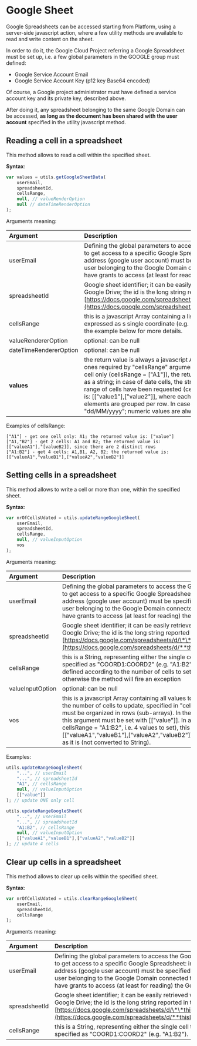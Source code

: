 # Google Sheet

Google Spreadsheets can be accessed starting from Platform, using a server-side javascript action, where a few utility methods are available to read and write content on the sheet.

In order to do it, the Google Cloud Project referring a Google Spreadsheet must be set up, i.e. a few global parameters in the GOOGLE group must defined:

* Google Service Account Email
* Google Service Account Key \(p12 key Base64 encoded\)

Of course, a Google project administrator must have defined a service account key and its private key, described above.

After doing it, any spreadsheet belonging to the same Google Domain can be accessed, **as long as the document has been shared with the user account** specified in the utility javascript method.

## Reading a cell in a spreadsheet

This method allows to read a cell within the specified sheet.

**Syntax**:

```javascript
var values = utils.getGoogleSheetData(
    userEmail, 
    spreadsheetId,
    cellsRange,
    null, // valueRenderOption
    null // dateTimeRenderOption
);
```

Arguments meaning:

| Argument | Description |
| :--- | :--- |
| userEmail | Defining the global parameters to access the Google Cloud Project is not enough to get access to a specific Google Spreadsheet: in order to do it, a valid email address \(google user account\) must be specified here; this email is related to a user belonging to the Google Domain connected to the GCP and this user must have grants to access \(at least for reading\) the Google sheet |
| spreadsheetId | Google sheet identifier; it can be easily retrieved when opening the sheet in Google Drive; the id is the long string reported in the browser URL; e.g. [https://docs.google.com/spreadsheets/d/\*\*thisIsTheDheetId\*\*/edit\#gid=0](https://docs.google.com/spreadsheets/d/**thisIsTheDheetId**/edit#gid=0) |
| cellsRange | this is a javascript Array containing a list of ranges; each range is a String expressed as s single coordinate \(e.g. "A1"\) or like an interval \(e.g. "A1:B2"\). See the example below for more details. |
| valueRendererOption | optional: can be null |
| dateTimeRendererOption | optional: can be null |
| **values** | the return value is always a javascript Array, containing as many cells as the ones required by "cellsRange" argument; in the easiest case, when requesting a cell only \(cellsRange = \["A1"\]\), the return value is: \["value"\], always expressed as a string; in case of date cells, the string format is "dd/MM/yyyy". In case a range of cells have been requested \(cellsRange = \["A1","B2"\]\), the return value is: \[\["value1"\],\["value2"\]\], where each element is always expressed as a string; elements are grouped per row. In case of date cells, the string format is "dd/MM/yyyy"; numeric values are always expressed as strings too. |

Examples of cellsRange:

```text
["A1"] - get one cell only: A1; the returned value is: ["value"]
["A1,"B2"] - get 2 cells: A1 and B2; the returned value is: [["valueA1"],"[valueB2]], since there are 2 distinct rows
["A1:B2"] - get 4 cells: A1,B1, A2, B2; the returned value is: [["valueA1","valueB1"],["valueA2","valueB2"]]
```

## Setting cells in a spreadsheet

This method allows to write a cell or more than one, within the specified sheet.

**Syntax**:

```javascript
var nrOfCellsUdated = utils.updateRangeGoogleSheet(
    userEmail, 
    spreadsheetId,
    cellsRange,
    null, // valueInputOption
    vos
);
```

Arguments meaning:

| Argument | Description |
| :--- | :--- |
| userEmail | Defining the global parameters to access the Google Cloud Project is not enough to get access to a specific Google Spreadsheet: in order to do it, a valid email address \(google user account\) must be specified here; this email is related to a user belonging to the Google Domain connected to the GCP and this user must have grants to access \(at least for reading\) the Google sheet |
| spreadsheetId | Google sheet identifier; it can be easily retrieved when opening the sheet in Google Drive; the id is the long string reported in the browser URL; e.g. [https://docs.google.com/spreadsheets/d/\*\*thisIsTheDheetId\*\*/edit\#gid=0](https://docs.google.com/spreadsheets/d/**thisIsTheDheetId**/edit#gid=0) |
| cellsRange | this is a String, representing either the single cell to set or a range of cells, specified as "COORD1:COORD2" \(e.g. "A1:B2"\). The "vos" argument must be defined according to the number of cells to set \(i.e. same number of values\), otherwise the method will fire an exception |
| valueInputOption | optional: can be null |
| vos | this is a javascript Array containing all values to set, having as many values as the number of cells to update, specified in "cellsRange" argument. These values must be organized in rows \(sub-arrays\). In the easiest case \(cellsRange = "A1"\), this argument must be set with \[\["value"\]\]. In a more complex scenario \(e.g. cellsRange = "A1:B2", i.e. 4 values to set\), this argument must be defined as \[\["valueA1","valueB1"\],\["valueA2","valueB2"\]\]. Here a number can be passed as it is \(not converted to String\). |

Examples:

```javascript
utils.updateRangeGoogleSheet(
    "...", // userEmail
    "...", // spreadsheetId
    "A1", // cellsRange
    null, // valueInputOption
    [["value"]]
); // update ONE only cell

utils.updateRangeGoogleSheet(
    "...", // userEmail
    "...", // spreadsheetId
    "A1:B2", // cellsRange
    null, // valueInputOption
    [["valueA1","valueB1"],["valueA2","valueB2"]]
); // update 4 cells
```

## Clear up cells in a spreadsheet

This method allows to clear up cells within the specified sheet.

**Syntax**:

```javascript
var nrOfCellsUdated = utils.clearRangeGoogleSheet(
    userEmail, 
    spreadsheetId,
    cellsRange
);
```

Arguments meaning:

| Argument | Description |
| :--- | :--- |
| userEmail | Defining the global parameters to access the Google Cloud Project is not enough to get access to a specific Google Spreadsheet: in order to do it, a valid email address \(google user account\) must be specified here; this email is related to a user belonging to the Google Domain connected to the GCP and this user must have grants to access \(at least for reading\) the Google sheet |
| spreadsheetId | Google sheet identifier; it can be easily retrieved when opening the sheet in Google Drive; the id is the long string reported in the browser URL; e.g. [https://docs.google.com/spreadsheets/d/\*\*thisIsTheDheetId\*\*/edit\#gid=0](https://docs.google.com/spreadsheets/d/**thisIsTheDheetId**/edit#gid=0) |
| cellsRange | this is a String, representing either the single cell to set or a range of cells, specified as "COORD1:COORD2" \(e.g. "A1:B2"\). |

